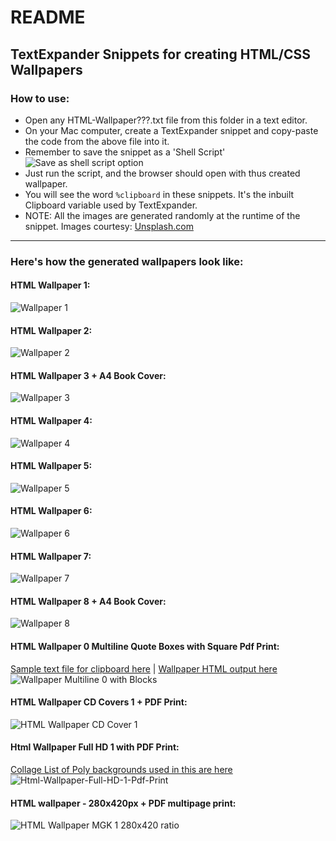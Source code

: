 # README
## TextExpander Snippets for creating HTML/CSS Wallpapers

### How to use:

* Open any HTML-Wallpaper???.txt file from this folder in a text editor.
* On your Mac computer, create a TextExpander snippet and copy-paste the code from the above file into it.
* Remember to save the snippet as a 'Shell Script'  
![Save as shell script option](./showcase-images/screenshot-shell-script-howto.jpg)
* Just run the script, and the browser should open with thus created wallpaper.
* You will see the word `%clipboard` in these snippets. It's the inbuilt Clipboard variable used by TextExpander.
* NOTE: All the images are generated randomly at the runtime of the snippet. Images courtesy: [Unsplash.com](https://unsplash.com/?grid=multi)

----------

### Here's how the generated wallpapers look like:

#### HTML Wallpaper 1:
![Wallpaper 1](./showcase-images/screenshot-wallpaper-1.jpg)

#### HTML Wallpaper 2:
![Wallpaper 2](./showcase-images/screenshot-wallpaper-2.jpg)

#### HTML Wallpaper 3 + A4 Book Cover:
![Wallpaper 3](./showcase-images/screenshot-wallpaper-3.jpg)

#### HTML Wallpaper 4:
![Wallpaper 4](./showcase-images/screenshot-wallpaper-4.jpg)

#### HTML Wallpaper 5:
![Wallpaper 5](./showcase-images/screenshot-wallpaper-5.jpg)

#### HTML Wallpaper 6:
![Wallpaper 6](./showcase-images/screenshot-wallpaper-6.jpg)

#### HTML Wallpaper 7:
![Wallpaper 7](./showcase-images/screenshot-wallpaper-7.jpg)

#### HTML Wallpaper 8 + A4 Book Cover:
![Wallpaper 8](./showcase-images/screenshot-wallpaper-8.jpg)

#### HTML Wallpaper 0 Multiline Quote Boxes with Square Pdf Print:   
[Sample text file for clipboard here](sample-and-output-files/sample-quotes-text-for-multiline-wallpaper0.txt) | [Wallpaper HTML output here](sample-and-output-files/quotes_TMP-wallpaper-wm0.html)
![Wallpaper Multiline 0 with Blocks](./showcase-images/screenshot-wallpaper-multiline-0.jpg)

#### HTML Wallpaper CD Covers 1 + PDF Print:
![HTML Wallpaper CD Cover 1](./showcase-images/screenshot-wallpaper-wcd1.jpg)

#### Html Wallpaper Full HD 1 with PDF Print:     
[Collage List of Poly backgrounds used in this are here](showcase-images/screenshot-wallpaper-fullHD1-backgrounds.jpg)    
![Html-Wallpaper-Full-HD-1-Pdf-Print](./showcase-images/screenshot-wallpaper-fullHD1.jpg)

#### HTML wallpaper - 280x420px + PDF multipage print:
![HTML Wallpaper MGK 1 280x420 ratio](showcase-images/screenshot-wallpaper-wmgk1.jpg)
